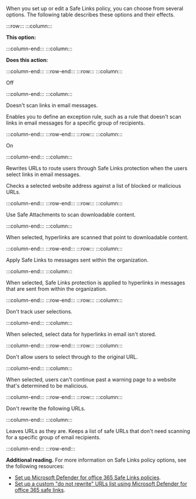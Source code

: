 When you set up or edit a Safe Links policy, you can choose from several options. The following table describes these options and their effects.

:::row:::
  :::column:::
    

**This option:**


  :::column-end:::
  :::column:::
    

**Does this action:**


  :::column-end:::
:::row-end:::
:::row:::
  :::column:::
    

Off


  :::column-end:::
  :::column:::
    

Doesn't scan links in email messages.


Enables you to define an exception rule, such as a rule that doesn't scan links in email messages for a specific group of recipients.


  :::column-end:::
:::row-end:::
:::row:::
  :::column:::
    

On


  :::column-end:::
  :::column:::
    

Rewrites URLs to route users through Safe Links protection when the users select links in email messages.


Checks a selected website address against a list of blocked or malicious URLs.


  :::column-end:::
:::row-end:::
:::row:::
  :::column:::
    

Use Safe Attachments to scan downloadable content.


  :::column-end:::
  :::column:::
    

When selected, hyperlinks are scanned that point to downloadable content.


  :::column-end:::
:::row-end:::
:::row:::
  :::column:::
    

Apply Safe Links to messages sent within the organization.


  :::column-end:::
  :::column:::
    

When selected, Safe Links protection is applied to hyperlinks in messages that are sent from within the organization.


  :::column-end:::
:::row-end:::
:::row:::
  :::column:::
    

Don't track user selections.


  :::column-end:::
  :::column:::
    

When selected, select data for hyperlinks in email isn't stored.


  :::column-end:::
:::row-end:::
:::row:::
  :::column:::
    

Don't allow users to select through to the original URL.


  :::column-end:::
  :::column:::
    

When selected, users can't continue past a warning page to a website that's determined to be malicious.


  :::column-end:::
:::row-end:::
:::row:::
  :::column:::
    

Don't rewrite the following URLs.


  :::column-end:::
  :::column:::
    

Leaves URLs as they are. Keeps a list of safe URLs that don't need scanning for a specific group of email recipients.


  :::column-end:::
:::row-end:::


**Additional reading.** For more information on Safe Links policy options, see the following resources:

 -  [Set up Microsoft Defender for office 365 Safe Links policies](https://docs.microsoft.com/microsoft-365/security/office-365-security/set-up-atp-safe-links-policies?azure-portal=true).
 -  [Set up a custom "do not rewrite" URLs list using Microsoft Defender for office 365 safe links](https://docs.microsoft.com/microsoft-365/security/office-365-security/safe-links?azure-portal=true).
